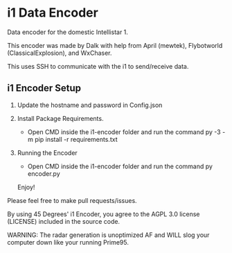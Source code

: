 # i1 Data Encoder
Data encoder for the domestic Intellistar 1.

This encoder was made by Dalk with help from April (mewtek), Flybotworld (ClassicalExplosion), and WxChaser.

This uses SSH to communicate with the i1 to send/receive data.

i1 Encoder Setup
---------------

1. Update the hostname and password in Config.json
   
2. Install Package Requirements.
   - Open CMD inside the i1-encoder folder and run the command
     py -3 -m pip install -r requirements.txt
     
3. Running the Encoder
   - Open CMD inside the i1-encoder folder and run the command
     py encoder.py

   Enjoy!

Please feel free to make pull requests/issues.

By using 45 Degrees' i1 Encoder, you agree to the AGPL 3.0 license (LICENSE) included in the source code. 

WARNING: The radar generation is unoptimized AF and WILL slog your computer down like your running Prime95.
